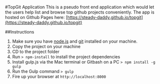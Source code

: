 #TopGit Application
This is a pseudo front end application which would let the users help list and browse top github projects conveniently. The app is
hosted on Github Pages here: [https://steady-daddy.github.io/topgit](https://steady-daddy.github.io/topgit)

##Instructions

1. Make sure you have [node.js](http://nodejs.org/) and [git](http://git-scm.com/) installed on your machine.
2. Copy the project on your machine
3. CD to the project folder
4. Run `> npm-install` to install the project dependencies
5. Install gulp.js via the Mac terminal or Gitbash on a PC `> npm install -g gulp`
5. Run the Gulp command `> gulp`
6. Fire up your browser at `http://localhost:8000`
